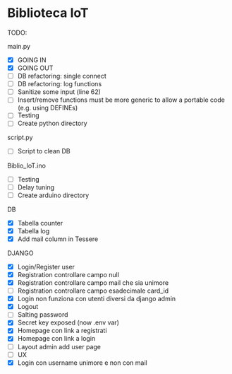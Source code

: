 # Biblioteca IoT


TODO:

main.py
- [x] GOING IN
- [x] GOING OUT
- [ ] DB refactoring: single connect
- [ ] DB refactoring: log functions
- [ ] Sanitize some input (line 62)
- [ ] Insert/remove functions must be more generic to allow a portable code (e.g. using DEFINEs)
- [ ] Testing
- [ ] Create python directory

script.py
- [ ] Script to clean DB 

Biblio_IoT.ino
- [ ] Testing
- [ ] Delay tuning
- [ ] Create arduino directory

DB
- [x] Tabella counter
- [x] Tabella log
- [x] Add mail column in Tessere

DJANGO
- [x] Login/Register user
- [x] Registration controllare campo null
- [x] Registration controllare campo mail che sia unimore
- [ ] Registration controllare campo esadecimale card_id
- [x] Login non funziona con utenti diversi da django admin
- [x] Logout
- [ ] Salting password
- [x] Secret key exposed (now .env var)
- [x] Homepage con link a registrati 
- [x] Homepage con link a login
- [ ] Layout admin add user page
- [ ] UX
- [x] Login con username unimore e non con mail